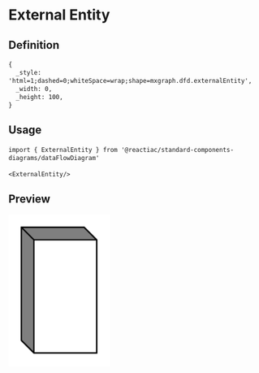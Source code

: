 # External Entity

## Definition

```
{
  _style: 'html=1;dashed=0;whiteSpace=wrap;shape=mxgraph.dfd.externalEntity',
  _width: 0,
  _height: 100,
}
```

## Usage

```
import { ExternalEntity } from '@reactiac/standard-components-diagrams/dataFlowDiagram'

<ExternalEntity/>
```

## Preview

<img src="./external-entity.png" width="200"/>
